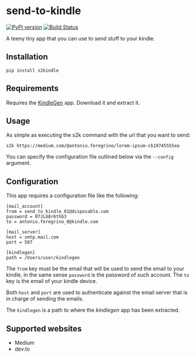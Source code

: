 # send-to-kindle

[![PyPI version](https://badge.fury.io/py/s2kindle.svg)](https://pypi.org/project/s2kindle/) [![Build Status](https://dev.azure.com/antonioferegrino/send-to-kindle/_apis/build/status/fferegrino.send-to-kindle?branchName=master)](https://dev.azure.com/antonioferegrino/send-to-kindle/_build/latest?definitionId=1&branchName=master)

A teeny tiny app that you can use to send stuff to your kindle. 

## Installation  

```shell script
pip install s2kindle
``` 

## Requirements

Requires the [KindleGen](https://www.amazon.com/gp/feature.html?ie=UTF8&docId=1000765211) app. Download it and extract it.

## Usage  

As simple as executing the s2k command with the url that you want to send:  

```shell script
s2k https://medium.com/@antonio.feregrino/lorem-ipsum-cb19745555ea
```

You can specify the configuration file outlined below via the `--config` argument. 

## Configuration

This app requires a configuration file like the following:  

```
[mail_account]
from = send_to_kindle_01@disposable.com
password = 07JL68r6thb3
to = antonio.feregrino_0@kindle.com

[mail_server]
host = smtp.mail.com
port = 587

[kindlegen]
path = /Users/user/kindlegen
```

The `from` key must be the email that will be used to send the email to your kindle, in the same sense `password` is the password of such account. The `to` key is the email of your kindle device.  

Both `host` and `port` are used to authenticate against the email server that is in charge of sending the emails.  

The `kindlegen` is a path to where the *kindlegen* app has been extracted.


## Supported websites  

 - Medium
 - dev.to
